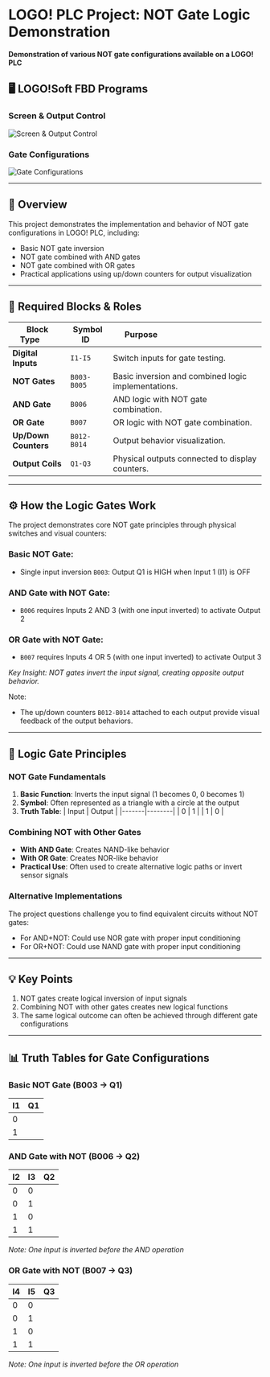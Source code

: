 # LOGO! PLC Project: NOT Gate Logic Demonstration

**Demonstration of various NOT gate configurations available on a LOGO! PLC**

## 🖥️ LOGO!Soft FBD Programs

### Screen & Output Control
![Screen & Output Control](FBD_screenshot.png)

### Gate Configurations
![Gate Configurations](FBD_screenshot2.png)

---

## 📌 Overview

This project demonstrates the implementation and behavior of NOT gate configurations in LOGO! PLC, including:
- Basic NOT gate inversion
- NOT gate combined with AND gates
- NOT gate combined with OR gates
- Practical applications using up/down counters for output visualization

---

## 🧩 Required Blocks & Roles

| Block Type           | Symbol ID   | Purpose                                             |
|----------------------|-------------|-----------------------------------------------------|
| **Digital Inputs**   | `I1-I5`     | Switch inputs for gate testing.                     |
| **NOT Gates**        | `B003-B005` | Basic inversion and combined logic implementations. |
| **AND Gate**         | `B006`      | AND logic with NOT gate combination.                |
| **OR Gate**          | `B007`      | OR logic with NOT gate combination.                 |
| **Up/Down Counters** | `B012-B014` | Output behavior visualization.                      |
| **Output Coils**     | `Q1-Q3`     | Physical outputs connected to display counters.     |

---

## ⚙️ How the Logic Gates Work

The project demonstrates core NOT gate principles through physical switches and visual counters:

### **Basic NOT Gate:**
- Single input inversion `B003`: Output Q1 is HIGH when Input 1 (I1) is OFF

### **AND Gate with NOT Gate:**
- `B006` requires Inputs 2 AND 3 (with one input inverted) to activate Output 2

### **OR Gate with NOT Gate:**
- `B007` requires Inputs 4 OR 5 (with one input inverted) to activate Output 3

*Key Insight: NOT gates invert the input signal, creating opposite output behavior.*

Note:
- The up/down counters `B012-B014` attached to each output provide visual feedback of the output behaviors.

---

## 🧠 Logic Gate Principles

### **NOT Gate Fundamentals**
1. **Basic Function**: Inverts the input signal (1 becomes 0, 0 becomes 1)
2. **Symbol**: Often represented as a triangle with a circle at the output
3. **Truth Table**:
   | Input | Output |
   |-------|--------|
   |   0   |    1   |
   |   1   |    0   |

### **Combining NOT with Other Gates**
- **With AND Gate**: Creates NAND-like behavior
- **With OR Gate**: Creates NOR-like behavior
- **Practical Use**: Often used to create alternative logic paths or invert sensor signals

### **Alternative Implementations**
The project questions challenge you to find equivalent circuits without NOT gates:
- For AND+NOT: Could use NOR gate with proper input conditioning
- For OR+NOT: Could use NAND gate with proper input conditioning

---

## 💡 Key Points
1. NOT gates create logical inversion of input signals
2. Combining NOT with other gates creates new logical functions
3. The same logical outcome can often be achieved through different gate configurations

---

## 📊 Truth Tables for Gate Configurations

### **Basic NOT Gate (B003 → Q1)**
| I1 | Q1 |
|----|----|
| 0  |    |
| 1  |    |

### **AND Gate with NOT (B006 → Q2)**
| I2 | I3 | Q2 |
|----|----|----|
| 0  | 0  |    |
| 0  | 1  |    |
| 1  | 0  |    |
| 1  | 1  |    |

*Note: One input is inverted before the AND operation*

### **OR Gate with NOT (B007 → Q3)**
| I4 | I5 | Q3 |
|----|----|----|
| 0  | 0  |    |
| 0  | 1  |    |
| 1  | 0  |    |
| 1  | 1  |    |

*Note: One input is inverted before the OR operation* 